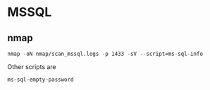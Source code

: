 # MSSQL

## nmap

```shell
nmap -oN nmap/scan_mssql.logs -p 1433 -sV --script=ms-sql-info
```

Other scripts are

```shell
ms-sql-empty-password
```